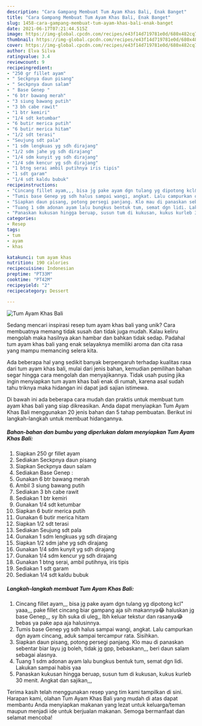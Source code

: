 ```yaml
---
description: "Cara Gampang Membuat Tum Ayam Khas Bali, Enak Banget"
title: "Cara Gampang Membuat Tum Ayam Khas Bali, Enak Banget"
slug: 1458-cara-gampang-membuat-tum-ayam-khas-bali-enak-banget
date: 2021-06-17T07:21:44.515Z
image: https://img-global.cpcdn.com/recipes/e43f14d719781e0d/680x482cq70/tum-ayam-khas-bali-foto-resep-utama.jpg
thumbnail: https://img-global.cpcdn.com/recipes/e43f14d719781e0d/680x482cq70/tum-ayam-khas-bali-foto-resep-utama.jpg
cover: https://img-global.cpcdn.com/recipes/e43f14d719781e0d/680x482cq70/tum-ayam-khas-bali-foto-resep-utama.jpg
author: Elva Silva
ratingvalue: 3.4
reviewcount: 9
recipeingredient:
- "250 gr fillet ayam"
- " Seckpnya daun pisang"
- " Seckpnya daun salam"
- " Base Genep "
- "6 btr bawang merah"
- "3 siung bawang putih"
- "3 bh cabe rawit"
- "1 btr kemiri"
- "1/4 sdt ketumbar"
- "6 butir merica putih"
- "6 butir merica hitam"
- "1/2 sdt terasi"
- "Seujung sdt pala"
- "1 sdm lengkuas yg sdh dirajang"
- "1/2 sdm jahe yg sdh dirajang"
- "1/4 sdm kunyit yg sdh dirajang"
- "1/4 sdm kencur yg sdh dirajang"
- "1 btng serai ambil putihnya iris tipis"
- "1 sdt garam"
- "1/4 sdt kaldu bubuk"
recipeinstructions:
- "Cincang fillet ayam,,, bisa jg pake ayam dgn tulang yg dipotong kcl&#34; yaaa,,, pake fillet cincang biar gampang aja sih makannya😂 haluskan jg base Genep,,, sy lbh suka di uleg,, lbh keluar tekstur dan rasanya😂 bebas ya pake apa aja halusinnya."
- "Tumis base Genep yg sdh halus sampai wangi, angkat. Lalu campurkan dgn ayam cincang, aduk sampai tercampur rata. Sisihkan."
- "Siapkan daun pisang, potong persegi panjang. Klo mau di panaskan sebentar biar layu jg boleh, tidak jg gpp, bebaskann,,, beri daun salam sebagai alasnya."
- "Tuang 1 sdm adonan ayam lalu bungkus bentuk tum, semat dgn lidi. Lakukan sampai habis yaa"
- "Panaskan kukusan hingga beruap, susun tum di kukusan, kukus kurleb 30 menit. Angkat dan sajikan,,,"
categories:
- Resep
tags:
- tum
- ayam
- khas

katakunci: tum ayam khas 
nutrition: 190 calories
recipecuisine: Indonesian
preptime: "PT33M"
cooktime: "PT42M"
recipeyield: "2"
recipecategory: Dessert

---
```



![Tum Ayam Khas Bali](https://img-global.cpcdn.com/recipes/e43f14d719781e0d/680x482cq70/tum-ayam-khas-bali-foto-resep-utama.jpg)

Sedang mencari inspirasi resep tum ayam khas bali yang unik? Cara membuatnya memang tidak susah dan tidak juga mudah. Kalau keliru mengolah maka hasilnya akan hambar dan bahkan tidak sedap. Padahal tum ayam khas bali yang enak selayaknya memiliki aroma dan cita rasa yang mampu memancing selera kita.



Ada beberapa hal yang sedikit banyak berpengaruh terhadap kualitas rasa dari tum ayam khas bali, mulai dari jenis bahan, kemudian pemilihan bahan segar hingga cara mengolah dan menyajikannya. Tidak usah pusing jika ingin menyiapkan tum ayam khas bali enak di rumah, karena asal sudah tahu triknya maka hidangan ini dapat jadi sajian istimewa.


Di bawah ini ada beberapa cara mudah dan praktis untuk membuat tum ayam khas bali yang siap dikreasikan. Anda dapat menyiapkan Tum Ayam Khas Bali menggunakan 20 jenis bahan dan 5 tahap pembuatan. Berikut ini langkah-langkah untuk membuat hidangannya.

<!--inarticleads1-->

##### Bahan-bahan dan bumbu yang diperlukan dalam menyiapkan Tum Ayam Khas Bali:

1. Siapkan 250 gr fillet ayam
1. Sediakan  Seckpnya daun pisang
1. Siapkan  Seckpnya daun salam
1. Sediakan  Base Genep :
1. Gunakan 6 btr bawang merah
1. Ambil 3 siung bawang putih
1. Sediakan 3 bh cabe rawit
1. Sediakan 1 btr kemiri
1. Gunakan 1/4 sdt ketumbar
1. Siapkan 6 butir merica putih
1. Gunakan 6 butir merica hitam
1. Siapkan 1/2 sdt terasi
1. Sediakan Seujung sdt pala
1. Gunakan 1 sdm lengkuas yg sdh dirajang
1. Siapkan 1/2 sdm jahe yg sdh dirajang
1. Gunakan 1/4 sdm kunyit yg sdh dirajang
1. Gunakan 1/4 sdm kencur yg sdh dirajang
1. Gunakan 1 btng serai, ambil putihnya, iris tipis
1. Sediakan 1 sdt garam
1. Sediakan 1/4 sdt kaldu bubuk




<!--inarticleads2-->

##### Langkah-langkah membuat Tum Ayam Khas Bali:

1. Cincang fillet ayam,,, bisa jg pake ayam dgn tulang yg dipotong kcl&#34; yaaa,,, pake fillet cincang biar gampang aja sih makannya😂 haluskan jg base Genep,,, sy lbh suka di uleg,, lbh keluar tekstur dan rasanya😂 bebas ya pake apa aja halusinnya.
1. Tumis base Genep yg sdh halus sampai wangi, angkat. Lalu campurkan dgn ayam cincang, aduk sampai tercampur rata. Sisihkan.
1. Siapkan daun pisang, potong persegi panjang. Klo mau di panaskan sebentar biar layu jg boleh, tidak jg gpp, bebaskann,,, beri daun salam sebagai alasnya.
1. Tuang 1 sdm adonan ayam lalu bungkus bentuk tum, semat dgn lidi. Lakukan sampai habis yaa
1. Panaskan kukusan hingga beruap, susun tum di kukusan, kukus kurleb 30 menit. Angkat dan sajikan,,,




Terima kasih telah menggunakan resep yang tim kami tampilkan di sini. Harapan kami, olahan Tum Ayam Khas Bali yang mudah di atas dapat membantu Anda menyiapkan makanan yang lezat untuk keluarga/teman maupun menjadi ide untuk berjualan makanan. Semoga bermanfaat dan selamat mencoba!

